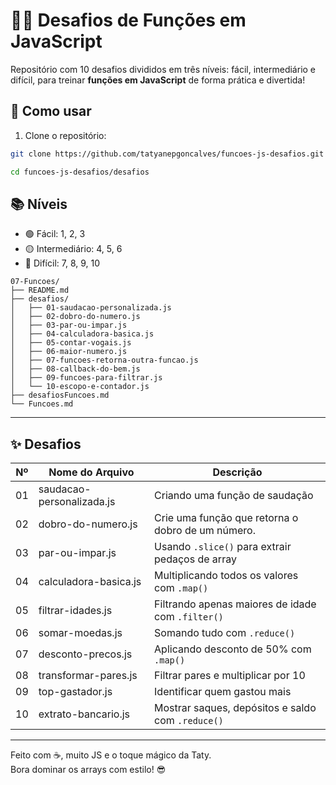 # 🧙‍♀️ Desafios de Funções em JavaScript

Repositório com 10 desafios divididos em três níveis: fácil, intermediário e difícil, para treinar **funções em JavaScript** de forma prática e divertida!

## 🚀 Como usar

1. Clone o repositório:
```bash
git clone https://github.com/tatyanepgoncalves/funcoes-js-desafios.git

cd funcoes-js-desafios/desafios
```

## 📚 Níveis
- 🟢 Fácil: 1, 2, 3
- 🟡 Intermediário: 4, 5, 6
- 🔴 Difícil: 7, 8, 9, 10

```
07-Funcoes/
├── README.md
├── desafios/
│   ├── 01-saudacao-personalizada.js
│   ├── 02-dobro-do-numero.js
│   ├── 03-par-ou-impar.js
│   ├── 04-calculadora-basica.js
│   ├── 05-contar-vogais.js
│   ├── 06-maior-numero.js
│   ├── 07-funcoes-retorna-outra-funcao.js
│   ├── 08-callback-do-bem.js
│   ├── 09-funcoes-para-filtrar.js
│   └── 10-escopo-e-contador.js
├── desafiosFuncoes.md
└── Funcoes.md
```

---

## ✨ Desafios

| Nº | Nome do Arquivo            | Descrição                                          |
|----|----------------------------|----------------------------------------------------|
| 01 | saudacao-personalizada.js  | Criando uma função de saudação                     |
| 02 | dobro-do-numero.js         | Crie uma função que retorna o dobro de um número.  |
| 03 | par-ou-impar.js            | Usando `.slice()` para extrair pedaços de array    |
| 04 | calculadora-basica.js      | Multiplicando todos os valores com `.map()`        |
| 05 | filtrar-idades.js          | Filtrando apenas maiores de idade com `.filter()`  |
| 06 | somar-moedas.js            | Somando tudo com `.reduce()`                       |
| 07 | desconto-precos.js         | Aplicando desconto de 50% com `.map()`             |
| 08 | transformar-pares.js       | Filtrar pares e multiplicar por 10                 |
| 09 | top-gastador.js            | Identificar quem gastou mais                       |
| 10 | extrato-bancario.js        | Mostrar saques, depósitos e saldo com `.reduce()`  |

---

Feito com ☕, muito JS e o toque mágico da Taty.  
Bora dominar os arrays com estilo! 😎

